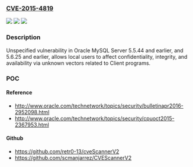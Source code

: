 ### [CVE-2015-4819](https://cve.mitre.org/cgi-bin/cvename.cgi?name=CVE-2015-4819)
![](https://img.shields.io/static/v1?label=Product&message=n%2Fa&color=blue)
![](https://img.shields.io/static/v1?label=Version&message=n%2Fa&color=blue)
![](https://img.shields.io/static/v1?label=Vulnerability&message=n%2Fa&color=brighgreen)

### Description

Unspecified vulnerability in Oracle MySQL Server 5.5.44 and earlier, and 5.6.25 and earlier, allows local users to affect confidentiality, integrity, and availability via unknown vectors related to Client programs.

### POC

#### Reference
- http://www.oracle.com/technetwork/topics/security/bulletinapr2016-2952098.html
- http://www.oracle.com/technetwork/topics/security/cpuoct2015-2367953.html

#### Github
- https://github.com/retr0-13/cveScannerV2
- https://github.com/scmanjarrez/CVEScannerV2

